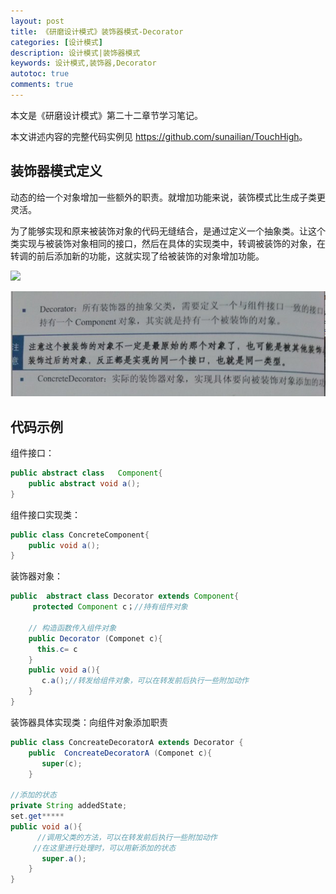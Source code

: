 ```yaml
---
layout: post
title: 《研磨设计模式》装饰器模式-Decorator
categories: [设计模式]
description: 设计模式|装饰器模式
keywords: 设计模式,装饰器,Decorator
autotoc: true
comments: true
---
```


本文是《研磨设计模式》第二十二章节学习笔记。

本文讲述内容的完整代码实例见 <https://github.com/sunailian/TouchHigh>。


## 装饰器模式定义

动态的给一个对象增加一些额外的职责。就增加功能来说，装饰模式比生成子类更灵活。

为了能够实现和原来被装饰对象的代码无缝结合，是通过定义一个抽象类。让这个类实现与被装饰对象相同的接口，然后在具体的实现类中，转调被装饰的对象，在转调的前后添加新的功能，这就实现了给被装饰的对象增加功能。

![](/images/posts/designpattern/Decorator-1.png)

![](/images/posts/designpattern/Decorator-2.png)

## 代码示例

组件接口：

```java
public abstract class   Component{
    public abstract void a();
}
```

组件接口实现类：

```java
public class ConcreteComponent{
    public void a();
}
```

装饰器对象：

```java
public  abstract class Decorator extends Component{
     protected Component c；//持有组件对象
    
    // 构造函数传入组件对象
    public Decorator (Componet c){
      this.c= c
    }
    public void a(){
       c.a();//转发给组件对象，可以在转发前后执行一些附加动作
    }
}
```

装饰器具体实现类：向组件对象添加职责

```java
public class ConcreateDecoratorA extends Decorator {
    public  ConcreateDecoratorA (Componet c){
       super(c);
    }

//添加的状态
private String addedState;
set.get*****
public void a(){
      //调用父类的方法，可以在转发前后执行一些附加动作
     //在这里进行处理时，可以用新添加的状态
       super.a();
    }
}
```







